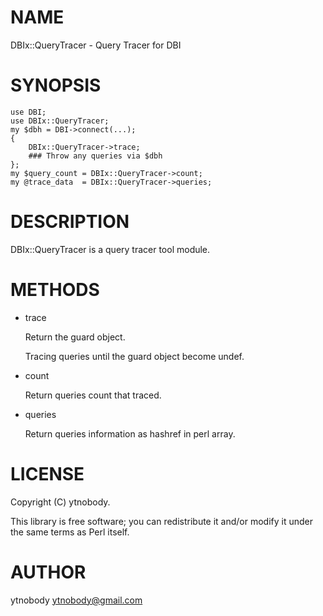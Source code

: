 # NAME

DBIx::QueryTracer - Query Tracer for DBI

# SYNOPSIS

    use DBI;
    use DBIx::QueryTracer;
    my $dbh = DBI->connect(...);
    {
        DBIx::QueryTracer->trace;
        ### Throw any queries via $dbh
    };
    my $query_count = DBIx::QueryTracer->count;
    my @trace_data  = DBIx::QueryTracer->queries;

# DESCRIPTION

DBIx::QueryTracer is a query tracer tool module.

# METHODS

- trace

    Return the guard object.

    Tracing queries until the guard object become undef.

- count

    Return queries count that traced.

- queries

    Return queries information as hashref in perl array.

# LICENSE

Copyright (C) ytnobody.

This library is free software; you can redistribute it and/or modify
it under the same terms as Perl itself.

# AUTHOR

ytnobody <ytnobody@gmail.com>
